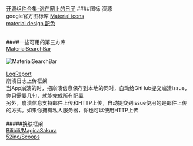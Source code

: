 [开源组件合集-泡在网上的日子](http://www.jcodecraeer.com/plus/list.php?tid=31&TotalResult=1170&PageNo=1)
####图标 资源  
google官方图标库 [Material icons](https://design.google.com/icons/)  
[material design 配色](https://www.materialpalette.com/cyan/teal)  
&ensp;   

####一些可用的第三方库    
[MaterialSearchBar](https://github.com/mancj/MaterialSearchBar)  
&ensp;  
![MaterialSearchBar](https://github.com/mancj/MaterialSearchBar/blob/master/art/preview.gif)  
&ensp;  
[LogReport](https://github.com/mancj/MaterialSearchBar)  
崩溃日志上传框架  
当App崩溃的时，把崩溃信息保存到本地的同时，自动给GitHub提交崩溃issue，你只需要几句，就能完成所有配置  
另外，崩溃信息支持邮件上传和HTTP上传，自动提交到issue使用的是邮件上传的方式。如果你拥有私人服务器，你也可以使用HTTP上传  
&ensp;   
#####换肤框架  
[Bilibili/MagicaSakura](https://github.com/Bilibili/MagicaSakura)  
[52inc/Scoops](https://github.com/52inc/Scoops)  


